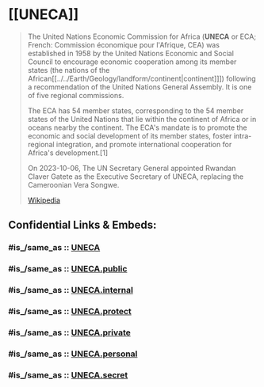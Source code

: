 ﻿---
aliases:
- CEA
---

# [[UNECA]] 

> The United Nations Economic Commission for Africa (**UNECA** or ECA; French: Commission économique pour l'Afrique, CEA) was established in 1958 by the United Nations Economic and Social Council to encourage economic cooperation among its member states (the nations of the African[[../../Earth/Geology/landform/continent|continent]]]) following a recommendation of the United Nations General Assembly. 
> It is one of five regional commissions.
>
> The ECA has 54 member states, corresponding to the 54 member states of the United Nations that lie within the continent of Africa or in oceans nearby the continent. The ECA's mandate is to promote the economic and social development of its member states, foster intra-regional integration, and promote international cooperation for Africa's development.[1]
>
> On 2023-10-06, The UN Secretary General appointed Rwandan Claver Gatete as the Executive Secretary of UNECA, replacing the Cameroonian Vera Songwe.
>
> [Wikipedia](https://en.wikipedia.org/wiki/United%20Nations%20Economic%20Commission%20for%20Africa)


## Confidential Links & Embeds: 

### #is_/same_as :: [UNECA](/_Standards/UN(United_Nations)/ECOSOC/UNECA.md) 

### #is_/same_as :: [UNECA.public](/_public/UN(United_Nations)/ECOSOC/UNECA.public.md) 

### #is_/same_as :: [UNECA.internal](/_internal/UN(United_Nations)/ECOSOC/UNECA.internal.md) 

### #is_/same_as :: [UNECA.protect](/_protect/UN(United_Nations)/ECOSOC/UNECA.protect.md) 

### #is_/same_as :: [UNECA.private](/_private/UN(United_Nations)/ECOSOC/UNECA.private.md) 

### #is_/same_as :: [UNECA.personal](/_personal/UN(United_Nations)/ECOSOC/UNECA.personal.md) 

### #is_/same_as :: [UNECA.secret](/_secret/UN(United_Nations)/ECOSOC/UNECA.secret.md)

